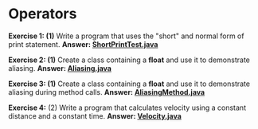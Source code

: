 # Operators

**Exercise 1: (1)** Write a program that uses the "short" and normal form of print statement.
**Answer: [ShortPrintTest.java](src/ShortPrintTest.java)**

**Exercise 2: (1)** Create a class containing a **float** and use it to demonstrate aliasing.
**Answer: [Aliasing.java](src/Aliasing.java)**

**Exercise 3: (1)** Create a class containing a **float**
and use it to demonstrate aliasing during method calls.
**Answer: [AliasingMethod.java](src/AliasingMethod.java)**

**Exercise 4:** (2) Write a program that calculates velocity
using a constant distance and a constant time.
**Answer: [Velocity.java](src/Velocity.java)**
